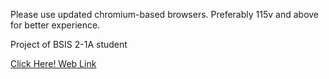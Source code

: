 Please use updated chromium-based browsers. Preferably 115v and above for better experience.

Project of BSIS 2-1A student

[Click Here! Web Link](https://thispoppyv2.github.io/finalgenshin/)
